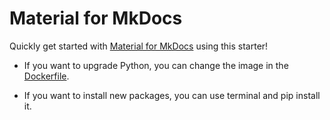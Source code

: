 # Material for MkDocs


Quickly get started with [Material for MkDocs](https://squidfunk.github.io/mkdocs-material/) using this starter! 

- If you want to upgrade Python, you can change the image in the [Dockerfile](./.codesandbox/Dockerfile).

- If you want to install new packages, you can use terminal and pip install it.
